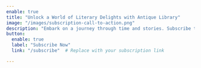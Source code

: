 ```yaml
---
enable: true
title: "Unlock a World of Literary Delights with Antique Library"
image: "/images/subscription-call-to-action.png"
description: "Embark on a journey through time and stories. Subscribe to Antique Library and explore a curated collection of vintage books, exclusive releases, and literary wonders. Join us in celebrating the art of storytelling."
button:
  enable: true
  label: "Subscribe Now"
  link: "/subscribe"  # Replace with your subscription link

---
```

